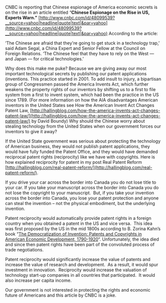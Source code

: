 

CNBC is reporting that Chinese espionage of America economic secrets is on the rise in an article entitled “**Chinese Espionage on the Rise in US, Experts Warn.”** [http://www.cnbc.com/id/48099539?__source=yahoo|headline|quote|text|&par=yahoo](http://www.cnbc.com/id/48099539?__source=yahoo|headline|quote|text|&par=yahoo) According to the article:

  

‘The Chinese are afraid that they're going to get stuck in a technology trap,’ said Adam Segal, a China Expert and Senior Fellow at the Council on Foreign Relations. ‘The Chinese feel that they have to rely on the West — and Japan — for critical technologies.’

  

Why does this make me puke? Because we are giving away our most important technological secrets by publishing our patent applications (inventions. This practice started in 2001. To add insult to injury, a bipartisan group of Congressmen passed the America Invents Act, which further weakens the property rights of our inventors by shifting us to a first to file system from a first to invent system, which had been the practice in the US since 1789. (For more information on how the AIA disadvantages American inventors in the United States see How the American Invent Act Changes Patent Law, [http://hallingblog.com/how-the-america-invents-act-changes-patent-law/](http://hallingblog.com/how-the-america-invents-act-changes-patent-law/) by David Boundy) Why should the Chinese worry about stealing technology from the United States when our government forces our inventors to give it away?

If the United State government was serious about protecting the technology of American business, they would not publish patent applications, they would have fully funded the Patent Office, and they would have demanded reciprocal patent rights (reciprocity) like we have with copyrights. Here is how explained reciprocity for patent in my post Real Patent Reform [http://hallingblog.com/real-patent-reform/](http://hallingblog.com/real-patent-reform/).

  

If you drive your car across the border into Canada you do not lose title to your car. If you take your manuscript across the border into Canada you do not lose the copyright to your manuscript.  But, if you take your invention across the border into Canada, you lose your patent protection and anyone can steal the invention – not the physical embodiment, but the underlying invention.

Patent reciprocity would automatically provide patent rights in a foreign country when you obtained a patent in the US and vice versa.  This idea was first proposed by the US in the mid 1800s according to B. Zorina Kahn’s book “[The Democratization of Invention: Patents and Copyrights in American Economic Development, 1790-1920](http://www.amazon.com/Democratization-Invention-Copyrights-Development-1790-1920/dp/0521747201/ref=sr_1_1?ie=UTF8&s=books&qid=1243552165&sr=1-1)“. Unfortunately, the idea died and since then patent rights have been part of the convoluted process of trade negotiations.

Patent reciprocity would significantly increase the value of patents and increase the value of research and development.  As a result, it would spur investment in innovation.  Reciprocity would increase the valuation of technology start-up companies in all countries that participated.  It would also increase per capita income.

  

Our government is not interested in protecting the rights and economic future of Americans and this article by CNBC is a joke.